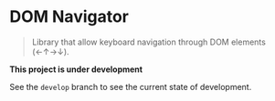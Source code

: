 DOM Navigator
=============

> Library that allow keyboard navigation through DOM elements (←↑→↓).

**This project is under development**

See the `develop` branch to see the current state of development.
